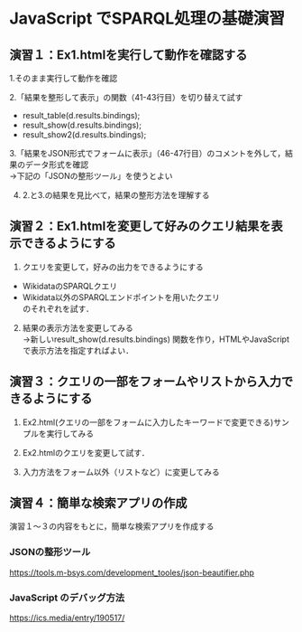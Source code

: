 # JavaScript でSPARQL処理の基礎演習
## 演習１：Ex1.htmlを実行して動作を確認する
1.そのまま実行して動作を確認  

2.「結果を整形して表示」の関数（41-43行目）を切り替えて試す  
 - result_table(d.results.bindings);  
 - result_show(d.results.bindings);  
 - result_show2(d.results.bindings);  
 
3.「結果をJSON形式でフォームに表示」（46-47行目）のコメントを外して，結果のデータ形式を確認   
→下記の「JSONの整形ツール」を使うとよい  

4. 2.と3.の結果を見比べて，結果の整形方法を理解する  

## 演習２：Ex1.htmlを変更して好みのクエリ結果を表示できるようにする
1. クエリを変更して，好みの出力をできるようにする  
 - WikidataのSPARQLクエリ  
 - Wikidata以外のSPARQLエンドポイントを用いたクエリ  
 のそれぞれを試す．

2. 結果の表示方法を変更してみる  
→新しいresult_show(d.results.bindings) 関数を作り，HTMLやJavaScriptで表示方法を指定すればよい．  
 
## 演習３：クエリの一部をフォームやリストから入力できるようにする   
1. Ex2.html(クエリの一部をフォームに入力したキーワードで変更できる)サンプルを実行してみる  

2. Ex2.htmlのクエリを変更して試す．

3. 入力方法をフォーム以外（リストなど）に変更してみる

## 演習４：簡単な検索アプリの作成
演習１～３の内容をもとに，簡単な検索アプリを作成する

### JSONの整形ツール
https://tools.m-bsys.com/development_tooles/json-beautifier.php

### JavaScript のデバッグ方法
https://ics.media/entry/190517/
